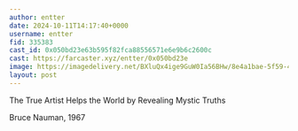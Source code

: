 ```yaml
---
author: entter
date: 2024-10-11T14:17:40+0000
username: entter
fid: 335383
cast_id: 0x050bd23e63b595f82fca88556571e6e9b6c2600c
cast: https://farcaster.xyz/entter/0x050bd23e
image: https://imagedelivery.net/BXluQx4ige9GuW0Ia56BHw/8e4a1bae-5f59-49ec-b9bd-6fa959bd5c00/original
layout: post
---
```


The True Artist Helps the World by Revealing Mystic Truths

Bruce Nauman, 1967

<img src='https://imagedelivery.net/BXluQx4ige9GuW0Ia56BHw/8e4a1bae-5f59-49ec-b9bd-6fa959bd5c00/original' alt='' referrerpolicy='no-referrer'/>
